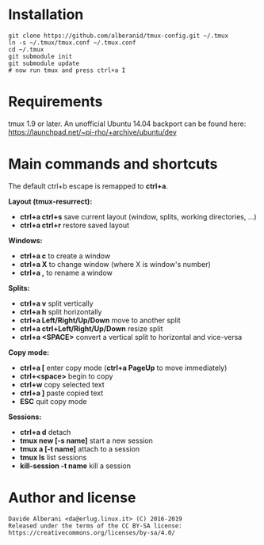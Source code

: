 Installation
============

    git clone https://github.com/alberanid/tmux-config.git ~/.tmux
    ln -s ~/.tmux/tmux.conf ~/.tmux.conf
    cd ~/.tmux
    git submodule init
    git submodule update
    # now run tmux and press ctrl+a I


Requirements
============

tmux 1.9 or later. An unofficial Ubuntu 14.04 backport can be found here: https://launchpad.net/~pi-rho/+archive/ubuntu/dev


Main commands and shortcuts
===========================

The default ctrl+b escape is remapped to **ctrl+a**.

**Layout (tmux-resurrect):**
* **ctrl+a ctrl+s** save current layout (window, splits, working directories, ...)
* **ctrl+a ctrl+r** restore saved layout

**Windows:**
* **ctrl+a c** to create a window
* **ctrl+a X** to change window (where X is window's number)
* **ctrl+a ,** to rename a window

**Splits:**
* **ctrl+a v** split vertically
* **ctrl+a h** split horizontally
* **ctrl+a Left/Right/Up/Down** move to another split
* **ctrl+a ctrl+Left/Right/Up/Down** resize split
* **ctrl+a &lt;SPACE&gt;** convert a vertical split to horizontal and vice-versa

**Copy mode:**
* **ctrl+a [** enter copy mode (**ctrl+a PageUp** to move immediately)
* **ctrl+&lt;space&gt;** begin to copy
* **ctrl+w** copy selected text
* **ctrl+a ]** paste copied text
* **ESC** quit copy mode

**Sessions:**
* **ctrl+a d** detach
* **tmux new [-s name]** start a new session
* **tmux a [-t name]** attach to a session
* **tmux ls** list sessions
* **kill-session -t name** kill a session


Author and license
==================

    Davide Alberani <da@erlug.linux.it> (C) 2016-2019
    Released under the terms of the CC BY-SA license: https://creativecommons.org/licenses/by-sa/4.0/
